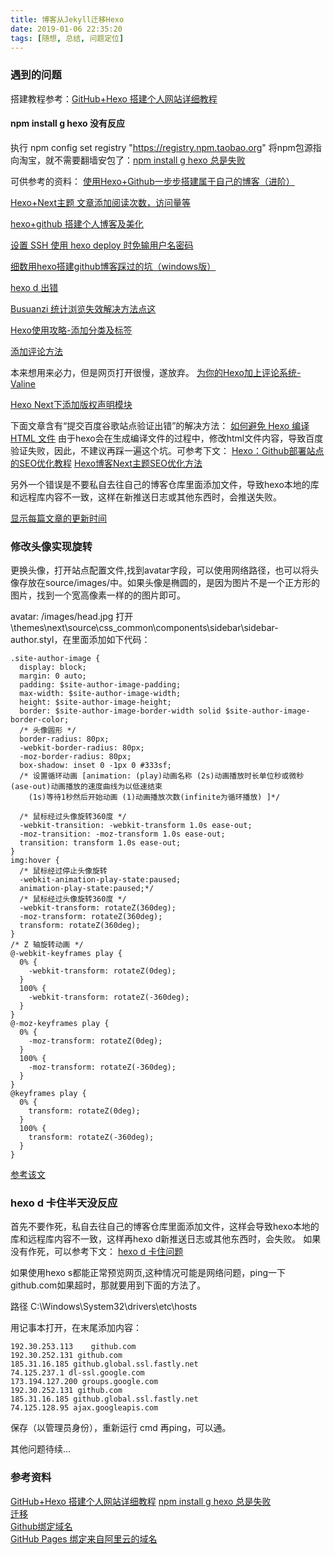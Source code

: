 ```yaml
---
title: 博客从Jekyll迁移Hexo  
date: 2019-01-06 22:35:20  
tags: [随想, 总结, 问题定位]
---
```

### 遇到的问题

搭建教程参考：[GitHub+Hexo 搭建个人网站详细教程](https://zhuanlan.zhihu.com/p/26625249)   

#### npm install g hexo 没有反应
执行 npm config set registry "https://registry.npm.taobao.org" 将npm包源指向淘宝，就不需要翻墙安包了：[npm install g hexo 总是失败](https://www.oschina.net/question/2443995_2155065) 

可供参考的资料：
[使用Hexo+Github一步步搭建属于自己的博客（进阶）](https://www.cnblogs.com/fengxiongZz/p/7707568.html)

[Hexo+Next主题 文章添加阅读次数，访问量等](https://blog.csdn.net/xr469786706/article/details/78166227)

[hexo+github 搭建个人博客及美化](https://lruihao.cn/hexo%20+%20github%20%E6%90%AD%E5%BB%BA%E4%B8%AA%E4%BA%BA%E5%8D%9A%E5%AE%A2.html)

[设置 SSH 使用 hexo deploy 时免输用户名密码](https://blog.csdn.net/hhgggggg/article/details/77853665)

[细数用hexo搭建github博客踩过的坑（windows版）](https://yeyouluo.github.io/2017/10/16/%E7%BB%86%E6%95%B0%E7%94%A8hexo%E6%90%AD%E5%BB%BAgithub%E5%8D%9A%E5%AE%A2%E8%B8%A9%E8%BF%87%E7%9A%84%E5%9D%91/)

[hexo d 出错](https://lruihao.cn/hexo-d-error.html)

[Busuanzi 统计浏览失效解决方法点这](https://blog.csdn.net/ddydavie/article/details/83020549)

[Hexo使用攻略-添加分类及标签](https://linlif.github.io/2017/05/27/Hexo%E4%BD%BF%E7%94%A8%E6%94%BB%E7%95%A5-%E6%B7%BB%E5%8A%A0%E5%88%86%E7%B1%BB%E5%8F%8A%E6%A0%87%E7%AD%BE/)

[添加评论方法](https://blog.csdn.net/qq_32454537/article/details/79482879)

本来想用来必力，但是网页打开很慢，遂放弃。
[为你的Hexo加上评论系统-Valine](https://www.bluelzy.com/articles/use_valine_for_your_blog.html)

[Hexo Next下添加版权声明模块](http://stevenshi.me/2017/05/26/hexo-add-copyright/)


下面文章含有“提交百度谷歌站点验证出错”的解决方法：
[如何避免 Hexo 编译 HTML 文件](https://www.huangzz.xyz/how-to-avoid-hexo-compiling-html-files.html)
由于hexo会在生成编译文件的过程中，修改html文件内容，导致百度验证失败，因此，不建议再踩一遍这个坑。可参考下文：
[Hexo：Github部署站点的SEO优化教程](http://www.dadroid.cn/posts/undefined/)
[Hexo博客Next主题SEO优化方法](https://hoxis.github.io/Hexo+Next%20SEO%E4%BC%98%E5%8C%96.html)

另外一个错误是不要私自去往自己的博客仓库里面添加文件，导致hexo本地的库和远程库内容不一致，这样在新推送日志或其他东西时，会推送失败。


[显示每篇文章的更新时间](https://wuchenxu.com/2015/12/13/Static-Blog-hexo-github-7-display-updated-date/)



### 修改头像实现旋转

更换头像，打开站点配置文件,找到avatar字段，可以使用网络路径，也可以将头像存放在source/images/中。如果头像是椭圆的，是因为图片不是一个正方形的图片，找到一个宽高像素一样的的图片即可。

avatar: /images/head.jpg
打开\themes\next\source\css\_common\components\sidebar\sidebar-author.styl，在里面添加如下代码：

```http
.site-author-image {
  display: block;
  margin: 0 auto;
  padding: $site-author-image-padding;
  max-width: $site-author-image-width;
  height: $site-author-image-height;
  border: $site-author-image-border-width solid $site-author-image-border-color;
  /* 头像圆形 */
  border-radius: 80px;
  -webkit-border-radius: 80px;
  -moz-border-radius: 80px;
  box-shadow: inset 0 -1px 0 #333sf;
  /* 设置循环动画 [animation: (play)动画名称 (2s)动画播放时长单位秒或微秒 (ase-out)动画播放的速度曲线为以低速结束
    (1s)等待1秒然后开始动画 (1)动画播放次数(infinite为循环播放) ]*/

  /* 鼠标经过头像旋转360度 */
  -webkit-transition: -webkit-transform 1.0s ease-out;
  -moz-transition: -moz-transform 1.0s ease-out;
  transition: transform 1.0s ease-out;
}
img:hover {
  /* 鼠标经过停止头像旋转
  -webkit-animation-play-state:paused;
  animation-play-state:paused;*/
  /* 鼠标经过头像旋转360度 */
  -webkit-transform: rotateZ(360deg);
  -moz-transform: rotateZ(360deg);
  transform: rotateZ(360deg);
}
/* Z 轴旋转动画 */
@-webkit-keyframes play {
  0% {
    -webkit-transform: rotateZ(0deg);
  }
  100% {
    -webkit-transform: rotateZ(-360deg);
  }
}
@-moz-keyframes play {
  0% {
    -moz-transform: rotateZ(0deg);
  }
  100% {
    -moz-transform: rotateZ(-360deg);
  }
}
@keyframes play {
  0% {
    transform: rotateZ(0deg);
  }
  100% {
    transform: rotateZ(-360deg);
  }
}
```
[参考该文](http://www.shaoyance.com/2018/01/26/Hexo%E5%8D%9A%E5%AE%A2Next%E4%B8%BB%E9%A2%98%E4%BC%98%E5%8C%96%E6%80%BB%E7%BB%93/)

### hexo d 卡住半天没反应
首先不要作死，私自去往自己的博客仓库里面添加文件，这样会导致hexo本地的库和远程库内容不一致，这样再hexo d新推送日志或其他东西时，会失败。
如果没有作死，可以参考下文：
[hexo d 卡住问题](http://blog.2hao.cc/2018/07/29/question/)

如果使用hexo s都能正常预览网页,这种情况可能是网络问题，ping一下github.com如果超时，那就要用到下面的方法了。  

路径 C:\Windows\System32\drivers\etc\hosts

用记事本打开，在末尾添加内容：
```
192.30.253.113    github.com
192.30.252.131 github.com
185.31.16.185 github.global.ssl.fastly.net
74.125.237.1 dl-ssl.google.com
173.194.127.200 groups.google.com
192.30.252.131 github.com
185.31.16.185 github.global.ssl.fastly.net
74.125.128.95 ajax.googleapis.com
```
保存（以管理员身份），重新运行 cmd 再ping，可以通。





其他问题待续...


### 参考资料

[GitHub+Hexo 搭建个人网站详细教程](https://zhuanlan.zhihu.com/p/26625249) 
[npm install g hexo 总是失败](https://www.oschina.net/question/2443995_2155065)   
[迁移](https://hexo.io/zh-cn/docs/migration)  
[Github绑定域名](https://www.jianshu.com/p/0886c99f826a)  
[GitHub Pages 绑定来自阿里云的域名](https://blog.csdn.net/qq_29232943/article/details/52786603)